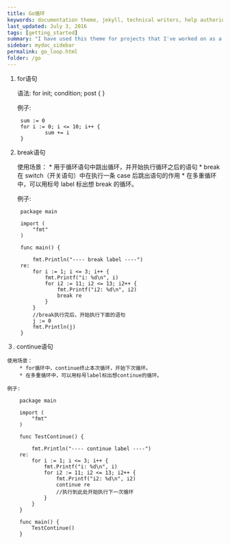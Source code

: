 ```yaml
---
title: Go循环
keywords: documentation theme, jekyll, technical writers, help authoring tools, hat replacements
last_updated: July 3, 2016
tags: [getting_started]
summary: "I have used this theme for projects that I've worked on as a professional technical writer."
sidebar: mydoc_sidebar
permalink: go_loop.html
folder: /go
---
```



1. for语句
  
    语法: 
        for init; condition; post { }

    例子:

        sum := 0
        for i := 0; i <= 10; i++ {
                sum += i
        }


2. break语句
      
    使用场景：
        * 用于循环语句中跳出循环，并开始执行循环之后的语句
        * break 在 switch（开关语句）中在执行一条 case 后跳出语句的作用
        * 在多重循环中，可以用标号 label 标出想 break 的循环。

    例子:

        package main

        import (
            "fmt"
        )

        func main() {	
            
            fmt.Println("---- break label ----")
        re:
            for i := 1; i <= 3; i++ {
                fmt.Printf("i: %d\n", i)
                for i2 := 11; i2 <= 13; i2++ {
                    fmt.Printf("i2: %d\n", i2)
                    break re
                }
            }
            //break执行完后，开始执行下面的语句
            j := 0
            fmt.Println(j)
        }


３. continue语句
  
    使用场景：
        * for循环中，continue终止本次循环，开始下次循环。        
        * 在多重循环中，可以用标号label标出想continue的循环。

    例子:

        package main

        import (
            "fmt"
        )

        func TestContinue() {

            fmt.Println("---- continue label ----")
        re:
            for i := 1; i <= 3; i++ {
                fmt.Printf("i: %d\n", i)
                for i2 := 11; i2 <= 13; i2++ {
                    fmt.Printf("i2: %d\n", i2)
                    continue re
                    //执行到此处开始执行下一次循环
                }
            }
        }

        func main() {
            TestContinue()
        }